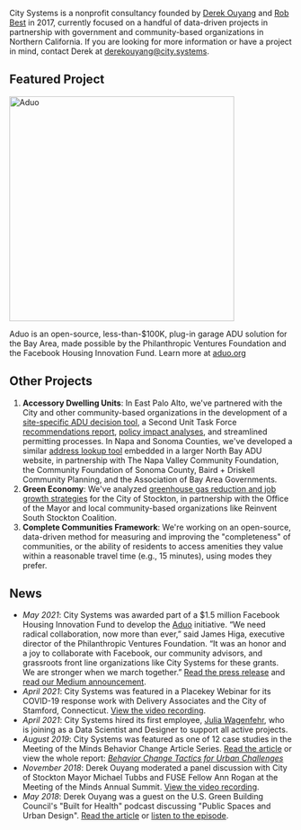 City Systems is a nonprofit consultancy founded by [Derek Ouyang](https://www.linkedin.com/in/derekouyang/) and [Rob Best](https://www.linkedin.com/in/robbest13/) in 2017, currently focused on a handful of data-driven projects in partnership with government and community-based organizations in Northern California. If you are looking for more information or have a project in mind, contact Derek at derekouyang@city.systems.

## Featured Project

<img src="https://raw.githubusercontent.com/citysystems/citysystems.github.io/master/images/aduo_logo_text.png" alt="Aduo" width="400"/>

Aduo is an open-source, less-than-$100K, plug-in garage ADU solution for the Bay Area, made possible by the Philanthropic Ventures Foundation and the Facebook Housing Innovation Fund. Learn more at [aduo.org](https://www.aduo.org)

## Other Projects

1. **Accessory Dwelling Units**: In East Palo Alto, we've partnered with the City and other community-based organizations in the development of a [site-specific ADU decision tool](https://www.epa-adu.org/adu-tool), a Second Unit Task Force [recommendations report](https://docs.google.com/document/d/1OpQPVjHTQpIAJmzFVhZnOsLI02dSCMPYVR3-S1Xgpag/edit#heading=h.l7xthtqawfil), [policy impact analyses](epa-adu/planning-analysis), and streamlined permitting processes. In Napa and Sonoma Counties, we've developed a similar [address lookup tool](https://napasonomaadu.org/can-i-build) embedded in a larger North Bay ADU website, in partnership with The Napa Valley Community Foundation, the Community Foundation of Sonoma County, Baird + Driskell Community Planning, and the Association of Bay Area Governments.
2. **Green Economy**: We've analyzed [greenhouse gas reduction and job growth strategies](stockton-greeneconomy/introduction) for the City of Stockton, in partnership with the Office of the Mayor and local community-based organizations like Reinvent South Stockton Coalition.
3. **Complete Communities Framework**: We're working on an open-source, data-driven method for measuring and improving the "completeness" of communities, or the ability of residents to access amenities they value within a reasonable travel time (e.g., 15 minutes), using modes they prefer.

## News

- *May 2021*: City Systems was awarded part of a $1.5 million Facebook Housing Innovation Fund to develop the [Aduo](https://www.aduo.org) initiative. “We need radical collaboration, now more than ever,” said James Higa, executive director of the Philanthropic Ventures Foundation. “It was an honor and a joy to collaborate with Facebook, our community advisors, and grassroots front line organizations like City Systems for these grants. We are stronger when we march together.” [Read the press release](https://www.venturesfoundation.org/wp-content/uploads/2021/05/5-20-innovation-fund-press-release.pdf) and [read our Medium announcement](https://medium.com/aduo-blog/announcing-aduo-an-open-source-less-than-100k-plug-in-garage-adu-solution-for-the-bay-area-f6d6d89d5abe).
- *April 2021*: City Systems was featured in a Placekey Webinar for its COVID-19 response work with Delivery Associates and the City of Stamford, Connecticut. [View the video recording](https://www.placekey.io/seminars/how-safegraph-data-is-empowering-cities-in-covid-19-response-and-beyond).
- *April 2021*: City Systems hired its first employee, [Julia Wagenfehr](https://www.linkedin.com/in/julia-w-a6684285), who is joining as a Data Scientist and Designer to support all active projects.
- *August 2019*: City Systems was featured as one of 12 case studies in the Meeting of the Minds Behavior Change Article Series. [Read the article](https://meetingoftheminds.org/behavior-change-case-study-city-systems-affordable-housing-31162) or view the whole report: *[Behavior Change Tactics for Urban Challenges](https://meetingoftheminds.org/behavior-change-report)*
- *November 2018*: Derek Ouyang moderated a panel discussion with City of Stockton Mayor Michael Tubbs and FUSE Fellow Ann Rogan at the Meeting of the Minds Annual Summit. [View the video recording](https://youtu.be/SdZccmzOBEg).
- *May 2018*: Derek Ouyang was a guest on the U.S. Green Building Council's "Built for Health" podcast discussing "Public Spaces and Urban Design". [Read the article](https://www.usgbc.org/articles/built-health-talks-about-public-spaces-and-urban-design) or [listen to the episode](https://soundcloud.com/usgbc/built-for-health-public-spaces-and-urban-design).
